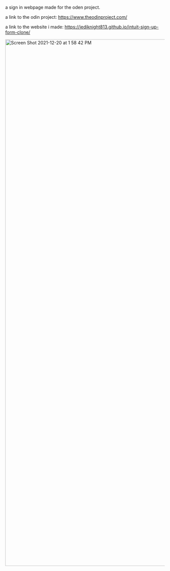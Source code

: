 a sign in webpage made for the oden project.

a link to the odin project: https://www.theodinproject.com/

a link to the website i made: https://jediknight813.github.io/intuit-sign-up-form-clone/


<img width="1666" alt="Screen Shot 2021-12-20 at 1 58 42 PM" src="https://user-images.githubusercontent.com/17935336/146825833-5adde081-2a3e-4bc5-bea4-17c8d0b65db8.png">

